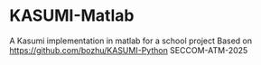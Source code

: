 # KASUMI-Matlab
A Kasumi implementation in matlab for a school project
Based on https://github.com/bozhu/KASUMI-Python
SECCOM-ATM-2025
